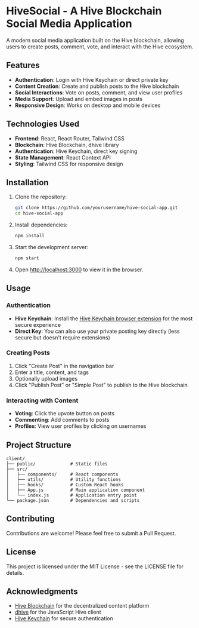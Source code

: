 # HiveSocial - A Hive Blockchain Social Media Application

A modern social media application built on the Hive blockchain, allowing users to create posts, comment, vote, and interact with the Hive ecosystem.

## Features

- **Authentication**: Login with Hive Keychain or direct private key
- **Content Creation**: Create and publish posts to the Hive blockchain
- **Social Interactions**: Vote on posts, comment, and view user profiles
- **Media Support**: Upload and embed images in posts
- **Responsive Design**: Works on desktop and mobile devices

## Technologies Used

- **Frontend**: React, React Router, Tailwind CSS
- **Blockchain**: Hive Blockchain, dhive library
- **Authentication**: Hive Keychain, direct key signing
- **State Management**: React Context API
- **Styling**: Tailwind CSS for responsive design

## Installation

1. Clone the repository:
   ```bash
   git clone https://github.com/yourusername/hive-social-app.git
   cd hive-social-app
   ```

2. Install dependencies:
   ```bash
   npm install
   ```

3. Start the development server:
   ```bash
   npm start
   ```

4. Open [http://localhost:3000](http://localhost:3000) to view it in the browser.

## Usage

### Authentication

- **Hive Keychain**: Install the [Hive Keychain browser extension](https://chrome.google.com/webstore/detail/hive-keychain/jcacnejopjdphbnjgfaaobbfafkihpep) for the most secure experience
- **Direct Key**: You can also use your private posting key directly (less secure but doesn't require extensions)

### Creating Posts

1. Click "Create Post" in the navigation bar
2. Enter a title, content, and tags
3. Optionally upload images
4. Click "Publish Post" or "Simple Post" to publish to the Hive blockchain

### Interacting with Content

- **Voting**: Click the upvote button on posts
- **Commenting**: Add comments to posts
- **Profiles**: View user profiles by clicking on usernames

## Project Structure

```
client/
├── public/             # Static files
├── src/
│   ├── components/     # React components
│   ├── utils/          # Utility functions
│   ├── hooks/          # Custom React hooks
│   ├── App.js          # Main application component
│   └── index.js        # Application entry point
└── package.json        # Dependencies and scripts
```

## Contributing

Contributions are welcome! Please feel free to submit a Pull Request.

## License

This project is licensed under the MIT License - see the LICENSE file for details.

## Acknowledgments

- [Hive Blockchain](https://hive.io/) for the decentralized content platform
- [dhive](https://github.com/openhive-network/dhive) for the JavaScript Hive client
- [Hive Keychain](https://github.com/hive-keychain/hive-keychain-extension) for secure authentication 